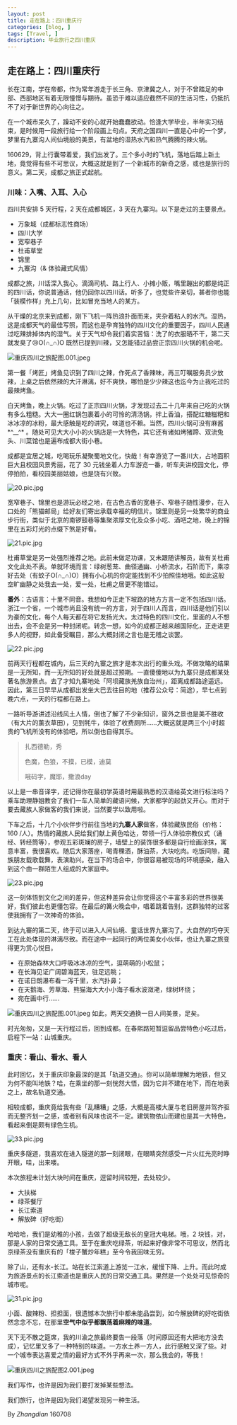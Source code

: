 ```yaml
---
layout: post
title: 走在路上：四川重庆行
categories: [blog, ]
tags: [Travel, ]
description: 毕业旅行之四川重庆
---
```


## 走在路上：四川重庆行

长在江南，学在帝都，作为常年游走于长三角、京津冀之人，对于不曾踏足的中部、西部地区有着无限憧憬与期待。虽恐于难以适应截然不同的生活习性，仍抵抗不了对于新世界的心向往之。

在一个城市呆久了，躁动不安的心就开始蠢蠢欲动。恰逢大学毕业，半年实习结束，是时候用一段旅行给一个阶段画上句点。天府之国四川一直是心中的一个梦，梦里有九寨沟人间仙境般的美景，有盆地的湿热水汽和热气腾腾的辣火锅。

160629，背上行囊带着爱，我们出发了。三个多小时的飞机，落地后踏上新土地，竟觉得有些不可思议，大概这就是到了一个新城市的新奇之感，或也是旅行的意义。第二天，成都之旅正式起航。

### 川味：入嘴、入耳、入心

四川共安排 5 天行程，2 天在成都城区，3 天在九寨沟。以下是走过的主要景点。

- 万象城（成都标志性商场）
- 四川大学
- 宽窄巷子
- 杜甫草堂
- 锦里
- 九寨沟（& 体验藏式风情）

成都之旅，川话深入我心。滴滴司机、路上行人、小摊小贩，嘴里蹦出的都是纯正的四川话，你说普通话，他仍回你以四川话。听多了，也觉些许亲切，甚者你也能「装模作样」充上几句，比如冒充当地人的某方。

从干燥的北京来到成都，刚下飞机一阵热浪扑面而来，夹杂着粘人的水汽。湿热，这是成都天气的最佳写照，而这也是孕育独特的四川文化的重要因子，四川人民通过吃辣排掉体内的湿气。关于天气却令我们着实苦恼：洗了的衣服晒不干，第二天就发臭了😢O(∩_∩)O 既然已提到川辣，又怎能错过品尝正宗四川火锅的机会呢。


![重庆四川之旅配图.001.jpeg](http://ww4.sinaimg.cn/large/72f96cbagw1f5mlmg4b6fj21hc0u07ve.jpg)

第一餐「烤匠」烤鱼见识到了四川之辣，作死点了香辣味，再三叮嘱服务员少放辣，上桌之后依然辣的大汗淋漓，好不爽快，哪怕是少少辣这也迄今为止我吃过的最辣烤鱼。

白天烤鱼，晚上火锅。吃过了正宗四川火锅，才发现过去二十几年来自己吃的火锅有多么粗糙。大大一圈红锅包裹着小的可怜的清汤锅，拌上香油，搭配红糖糍粑和冰冰凉的冰粉，最大感触是吃的讲究，味道也不赖。当然，四川火锅可没有麻酱\*^__^* 。随处可见大大小小的火锅店是一大特色，其它还有诸如烤猪蹄、双流兔头、川菜馆也是遍布成都大街小巷。

成都是宜居之城，吃喝玩乐凝聚蜀地文化，快哉！有幸游览了一番川大，占地面积巨大且校园风景秀丽，花了 30 元钱坐着人力车游览一番，听车夫讲校园文化，停停拍拍，看校园美丽姑娘，也是饶有兴致。

![20.pic.jpg](http://ww3.sinaimg.cn/large/72f96cbagw1f5mm0yffruj20zk0zk77x.jpg)

宽窄巷子、锦里也是游玩必经之地，在古色古香的宽巷子、窄巷子随性漫步，在入口处的「熊猫邮局」给好友们寄出承载幸福的明信片。锦里则是另一处繁华的商业步行街，类似于北京的南锣鼓巷等集聚浓厚文化及众多小吃、酒吧之地，晚上的锦里在五彩灯光的点缀下煞是好看。

![21.pic.jpg](http://ww2.sinaimg.cn/large/72f96cbagw1f5mm7g2hnrj21jk1jk7j8.jpg)

杜甫草堂是另一处强烈推荐之地。此前未做足功课，又未跟随讲解员，故有关杜甫文化此处不表。单就环境而言：绿树葱茏、曲径通幽、小桥流水，石阶而下，乘凉好去处（有蚊子O(∩_∩)O）拥有小心机的你定能找到不少拍照佳地哦。如此这般空旷幽静之处我去一处，爱一处，杜甫之居更不能错过。

**番外**：古语言：十里不同音。我想如今正走下坡路的地方方言一定不包括四川话。浙江一个省，一个城市尚且没有统一的方言，对于四川人而言，四川话是他们引以为豪的文化，每个人每天都在将它发扬光大。太过特色的四川文化，里面的人不想出去，会不会是另一种封闭呢。转念一想，如今的成都正越来越国际化，正走进更多人的视野，如此备受瞩目，那么大概封闭之言也是无稽之谈罢。

![22.pic.jpg](http://ww4.sinaimg.cn/large/72f96cbagw1f5mmfjj2apj21jk1jkgtz.jpg)

前两天行程都在城内，后三天的九寨之旅才是本次出行的重头戏。不做攻略的结果是一无所知，而一无所知的好处就是超过预期。一直傻傻地以为九寨只是成都某处著名旅游景点。去了才知九寨地处「阿坝藏族羌族自治州」，距离成都路途遥远。因此，第三日早早从成都出发坐大巴去往目的地（推荐公众号：简途），早七点到晚六点，一天的行程都在路上。

一路听导游讲述沿线风土人情，倒也了解了不少新知识，窗外之景也是美不胜收（有大片的薰衣草田），见到牦牛，体验了收费厕所……大概这就是两三个小时超贵的飞机所没有的体验吧，所以倒也自得其乐。

> 扎西德勒，秀
> 
> 色魔，色狼，不摸，已模，迪莫
> 
> 哦码字，魔耶，撒浪day

以上是一串音译字，还记得你在最初学英语时用最熟悉的汉语给英文进行标注吗？乘车助理静姐教会了我们一车人简单的藏语问候，大家都学的起劲又开心。而对于要去藏族人家做客的我们来说，当然要学以致用啦。

下车之后，十几个小伙伴步行前往当地的**九寨人家**做客，体验藏族民俗（价格：160 /人）。热情的藏族人民给我们献上黄色哈达，带领一行人体验宗教仪式（诵经、转经筒等），参观五彩斑斓的房子，墙壁上的装饰很多都是自行绘画涂抹，寓意丰富，我很喜欢。随后大家落座，喝青稞酒，酥油茶，大块吃肉。吃饭间隙，藏族朋友载歌载舞，表演助兴。在当下的场合中，你很容易被现场的环境感染，融入到这个由一群陌生人组成的大家庭中。

![23.pic.jpg](http://ww4.sinaimg.cn/large/72f96cbagw1f5mmyu1xsej21jk1jkqae.jpg)

这一刻体悟到文化之间的差异，但这种差异会让你觉得这个丰富多彩的世界很美好，我们彼此也更懂包容。在最后的篝火晚会中，唱着跳着告别，这群独特的过客使我拥有了一次神奇的体验。

到达九寨的第二天，终于可以进入人间仙境、童话世界九寨沟了。大自然的巧夺天工在此处体现的淋漓尽致。而在途中一起同行的两位美女小伙伴，也让九寨之旅变得更为赏心悦目。

- 在原始森林大口呼吸冰冰凉的空气，逗萌萌的小松鼠；
- 在长海见证广阔碧海蓝天，驻足远眺；
- 在诺日朗瀑布看一泻千里，水汽扑鼻；
- 在天鹅海、芳草海、熊猫海大大小小海子看水波潋滟，绿树环绕；
- 宛在画中行……


![重庆四川之旅配图.001.jpeg](http://ww1.sinaimg.cn/large/72f96cbagw1f5mnpn7gfij21hc0u0e1m.jpg)
如此，两天交通换一日人间美景，足矣。

时光匆匆，又是一天行程过后，回到成都。在春熙路短暂逗留品尝特色小吃过后，启程下一站：山城重庆。

### 重庆：看山、看水、看人

此时回忆，关于重庆印象最深的是其「轨道交通」。你可以简单理解为地铁，但又为何不能叫地铁？哈，在乘坐的那一刻恍然大悟，因为它并不建在地下，而在地表之上，故名轨道交通。

相较成都，重庆竟给我有些「乱糟糟」之感，大概是高楼大厦与老旧房屋并驾齐驱而无整齐划一之感，或者别有风味也说不一定。建筑物依山而建也是其一大特色，看起来倒是颇有绿色生机。

![33.pic.jpg](http://ww4.sinaimg.cn/large/72f96cbagw1f5mokeo8iuj21jk1jkdps.jpg)

重庆多隧道，我喜欢在进入隧道的那一刻闭眼，在眼睛突然感受一片火红光亮时睁开眼，哇，出来喽。

本次旅程未计划大块时间在重庆，逗留时间较短，去处较少。

- 大扶梯
- 绿茶餐厅
- 长江索道
- 解放碑（好吃街）

哈哈哈，我们是幼稚的小孩，去做了超级无敌长的皇冠大电梯。哦，2 块钱，对，那是人家的日常交通工具。至于在重庆吃绿茶，听起来好像非常不可思议，然而北京绿茶没有重庆有的「梭子蟹炒年糕」至今令我回味无穷。

除了山，还有水-长江。站在长江索道上游览一江水，缓慢下降、上升。而此时成为旅游景点的长江索道也是重庆人民的日常交通工具。果然是一个处处可见惊奇的城市呢。

![31.pic.jpg](http://ww2.sinaimg.cn/large/72f96cbagw1f5mo030qdgj21jk1jk7dp.jpg)

小面、酸辣粉、担担面，很遗憾本次旅行中都未能品尝到，如今解放碑的好吃街依然念念不忘，在那里**空气中似乎都飘荡着麻辣的味道**。

天下无不散之筵席，我的川渝之旅最终要告一段落（时间原因还有大把地方没去成），记忆里又多了一种特别的味道。一方水土养一方人，此行感触又深了些。对一个城市表达喜爱之情的最好方式不外乎再来一次，那么我会的，等我！

![重庆四川之旅配图2.001.jpeg](http://ww3.sinaimg.cn/large/72f96cbagw1f5mof4wrm9j21hc0u0k1r.jpg)

我们写作，也许是因为我们要打发掉某些想法。

我们旅行，也许是因为我们渴望发现另一种生活。

By *Zhangdian* 160708
